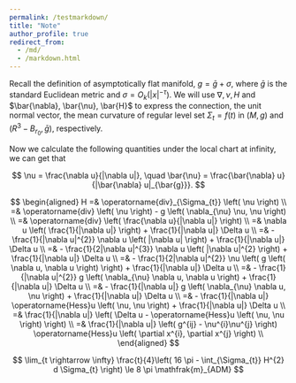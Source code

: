 ```yaml
---
permalink: /testmarkdown/
title: "Note"
author_profile: true
redirect_from: 
  - /md/
  - /markdown.html
---
```


Recall the definition of asymptotically flat manifold, $g = \bar{g} + \sigma$, where $\bar{g}$ is the standard Euclidean metric and $\sigma = O_{k} \left( |x|^{-\tau} \right)$. We will use $\nabla, \nu, H$ and $\bar{\nabla}, \bar{\nu}, \bar{H}$ to express the connection, the unit normal vector, the mean curvature of regular level set $\Sigma_{t} = f(t)$ in $(M,g)$ and $(R^{3} - B_{r_{0}} ,\bar{g})$, respectively. 

Now we calculate the following quantities under the local chart at infinity, 
we can get that

$$
\nu = \frac{\nabla u}{|\nabla u|}, \quad \bar{\nu} = \frac{\bar{\nabla} u}{|\bar{\nabla} u|_{\bar{g}}}.
$$

$$
\begin{aligned}
H =& \operatorname{div}_{\Sigma_{t}} \left( \nu \right) \\
=& \operatorname{div} \left( \nu \right) - g \left( \nabla_{\nu} \nu, \nu \right) \\
=& \operatorname{div} \left( \frac{\nabla u}{|\nabla u|} \right) \\
=& \nabla u \left( \frac{1}{|\nabla u|} \right) + \frac{1}{|\nabla u|} \Delta u \\
=& - \frac{1}{|\nabla u|^{2}} \nabla u \left( |\nabla u| \right) + \frac{1}{|\nabla u|} \Delta u \\
=& - \frac{1}{2|\nabla u|^{3}} \nabla u \left( |\nabla u|^{2} \right) + \frac{1}{|\nabla u|} \Delta u \\
=& - \frac{1}{2|\nabla u|^{2}} \nu \left( g \left( \nabla u, \nabla u \right) \right) + \frac{1}{|\nabla u|} \Delta u \\
=& - \frac{1}{|\nabla u|^{2}} g \left( \nabla_{\nu} \nabla u, \nabla u \right) + \frac{1}{|\nabla u|} \Delta u \\
=& - \frac{1}{|\nabla u|} g \left( \nabla_{\nu} \nabla u, \nu \right) + \frac{1}{|\nabla u|} \Delta u \\
=& - \frac{1}{|\nabla u|} \operatorname{Hess}u \left( \nu, \nu \right) + \frac{1}{|\nabla u|} \Delta u \\
=& \frac{1}{|\nabla u|} \left( \Delta u - \operatorname{Hess}u \left( \nu, \nu \right) \right) \\
=& \frac{1}{|\nabla u|} \left( g^{ij} - \nu^{i}\nu^{j} \right) \operatorname{Hess}u \left( \partial x^{i}, \partial x^{j} \right) \\
\end{aligned}
$$



$$
\lim_{t \rightarrow \infty} \frac{t}{4}\left( 16 \pi - \int_{\Sigma_{t}} H^{2} d \Sigma_{t} \right) \le 8 \pi \mathfrak{m}_{ADM}
$$


